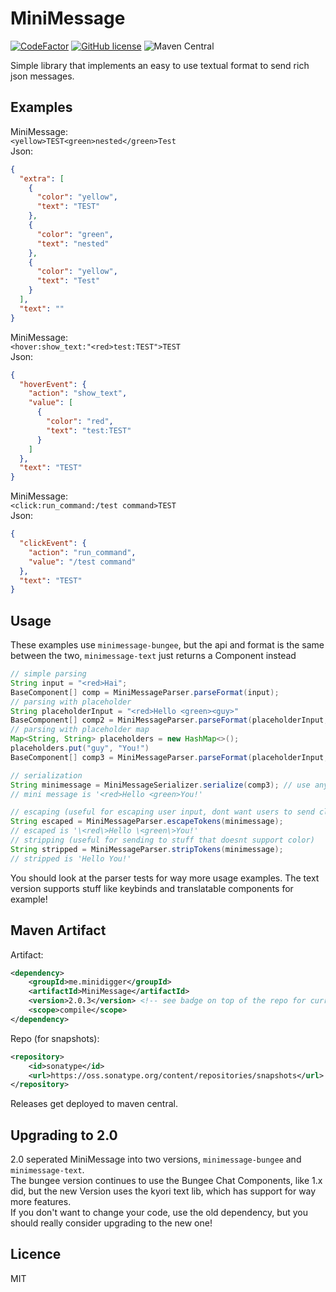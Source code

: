 # MiniMessage
[![CodeFactor](https://www.codefactor.io/repository/github/minidigger/minimessage/badge)](https://www.codefactor.io/repository/github/minidigger/minimessage)
[![GitHub license](https://img.shields.io/github/license/MiniDigger/MiniMessage?style=flat-square)](https://github.com/MiniDigger/MiniMessage/blob/master/LICENSE)
![Maven Central](https://img.shields.io/maven-central/v/me.minidigger/MiniMessage?style=flat-square)

Simple library that implements an easy to use textual format to send rich json messages. 

## Examples

MiniMessage:  
`<yellow>TEST<green>nested</green>Test`  
Json:  
```json
{
  "extra": [
    {
      "color": "yellow",
      "text": "TEST"
    },
    {
      "color": "green",
      "text": "nested"
    },
    {
      "color": "yellow",
      "text": "Test"
    }
  ],
  "text": ""
}
```

MiniMessage:  
`<hover:show_text:"<red>test:TEST">TEST`  
Json:  
```json
{
  "hoverEvent": {
    "action": "show_text",
    "value": [
      {
        "color": "red",
        "text": "test:TEST"
      }
    ]
  },
  "text": "TEST"
}
```

MiniMessage:  
`<click:run_command:/test command>TEST`  
Json:  
```json
{
  "clickEvent": {
    "action": "run_command",
    "value": "/test command"
  },
  "text": "TEST"
}
```

## Usage

These examples use `minimessage-bungee`, but the api and format is the same between the two, `minimessage-text` just returns a Component instead

```java
// simple parsing
String input = "<red>Hai";
BaseComponent[] comp = MiniMessageParser.parseFormat(input);
// parsing with placeholder
String placeholderInput = "<red>Hello <green><guy>"
BaseComponent[] comp2 = MiniMessageParser.parseFormat(placeholderInput, "guy", "You!"); // replaces <guy> with You!
// parsing with placeholder map
Map<String, String> placeholders = new HashMap<>();
placeholders.put("guy", "You!")
BaseComponent[] comp3 = MiniMessageParser.parseFormat(placeholderInput, placeholders);

// serialization
String minimessage = MiniMessageSerializer.serialize(comp3); // use any BaseComponent, or array, and convert it into a nice string
// mini message is '<red>Hello <green>You!'

// escaping (useful for escaping user input, dont want users to send click events ;))
String escaped = MiniMessageParser.escapeTokens(minimessage);
// escaped is '\<red\>Hello \<green\>You!'
// stripping (useful for sending to stuff that doesnt support color)
String stripped = MiniMessageParser.stripTokens(minimessage);
// stripped is 'Hello You!'
```

You should look at the parser tests for way more usage examples. The text version supports stuff like keybinds and translatable components for example!

## Maven Artifact

Artifact:  
```xml
<dependency>
    <groupId>me.minidigger</groupId>
    <artifactId>MiniMessage</artifactId>
    <version>2.0.3</version> <!-- see badge on top of the repo for current version -->
    <scope>compile</scope>
</dependency>
```
Repo (for snapshots):  
```xml
<repository>
    <id>sonatype</id>
    <url>https://oss.sonatype.org/content/repositories/snapshots</url>
</repository>
```
Releases get deployed to maven central.

## Upgrading to 2.0

2.0 seperated MiniMessage into two versions, `minimessage-bungee` and `minimessage-text`.  
The bungee version continues to use the Bungee Chat Components, like 1.x did, but the new Version uses the kyori text lib, which has support for way more features.  
If you don't want to change your code, use the old dependency, but you should really consider upgrading to the new one!

## Licence
MIT
